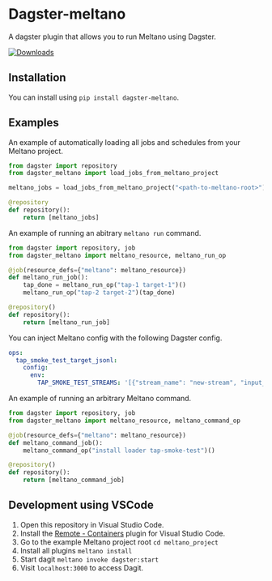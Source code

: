 # Dagster-meltano

A dagster plugin that allows you to run Meltano using Dagster.

[![Downloads](https://pepy.tech/badge/dagster-meltano/month)](https://pepy.tech/project/dagster-meltano)

## Installation

You can install using `pip install dagster-meltano`.

## Examples

An example of automatically loading all jobs and schedules from your Meltano project.

```python
from dagster import repository
from dagster_meltano import load_jobs_from_meltano_project

meltano_jobs = load_jobs_from_meltano_project("<path-to-meltano-root>")

@repository
def repository():
    return [meltano_jobs]
```

An example of running an abitrary `meltano run` command.

```python
from dagster import repository, job
from dagster_meltano import meltano_resource, meltano_run_op

@job(resource_defs={"meltano": meltano_resource})
def meltano_run_job():
    tap_done = meltano_run_op("tap-1 target-1")()
    meltano_run_op("tap-2 target-2")(tap_done)

@repository()
def repository():
    return [meltano_run_job]
```

You can inject Meltano config with the following Dagster config.

```yaml
ops:
  tap_smoke_test_target_jsonl:
    config:
      env:
        TAP_SMOKE_TEST_STREAMS: '[{"stream_name": "new-stream", "input_filename": "demo.json"}]'
```

An example of running an arbitrary Meltano command.

```python
from dagster import repository, job
from dagster_meltano import meltano_resource, meltano_command_op

@job(resource_defs={"meltano": meltano_resource})
def meltano_command_job():
    meltano_command_op("install loader tap-smoke-test")()

@repository()
def repository():
    return [meltano_command_job]
```

## Development using VSCode

1. Open this repository in Visual Studio Code.
2. Install the [Remote - Containers](https://marketplace.visualstudio.com/items?itemName=ms-vscode-remote.remote-containers) plugin for Visual Studio Code.
3. Go to the example Meltano project root `cd meltano_project`
4. Install all plugins `meltano install`
5. Start dagit `meltano invoke dagster:start`
6. Visit `localhost:3000` to access Dagit.
